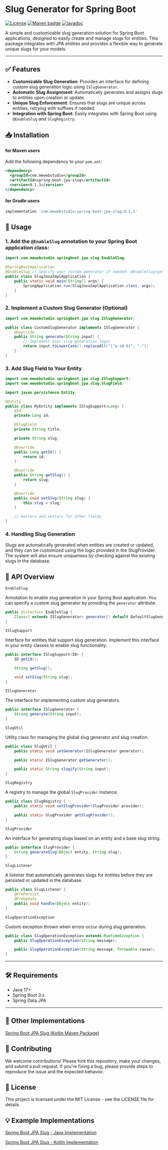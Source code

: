 # Slug Generator for Spring Boot

[![License](https://img.shields.io/badge/License-MIT-blue.svg)](https://opensource.org/licenses/MIT)
[![Maven badge](https://maven-badges.herokuapp.com/maven-central/com.mewebstudio/spring-boot-jpa-slug/badge.svg?style=flat)](https://central.sonatype.com/artifact/com.mewebstudio/spring-boot-jpa-slug)
[![javadoc](https://javadoc.io/badge2/com.mewebstudio/spring-boot-jpa-slug/javadoc.svg)](https://javadoc.io/doc/com.mewebstudio/spring-boot-jpa-slug)

A simple and customizable slug generation solution for Spring Boot applications, designed to easily create and manage slugs for entities. This package integrates with JPA entities and provides a flexible way to generate unique slugs for your models.

---

## ✅ Features

- **Customizable Slug Generation**: Provides an interface for defining custom slug generation logic using `ISlugGenerator`.
- **Automatic Slug Assignment**: Automatically generates and assigns slugs to entities upon creation or update.
- **Unique Slug Enforcement**: Ensures that slugs are unique across entities, retrying with suffixes if needed.
- **Integration with Spring Boot**: Easily integrates with Spring Boot using `@EnableSlug` and `SlugRegistry`.

## 📥 Installation

#### for Maven users

Add the following dependency to your `pom.xml`:

```xml
<dependency>
  <groupId>com.mewebstudio</groupId>
  <artifactId>spring-boot-jpa-slug</artifactId>
  <version>0.1.1</version>
</dependency>
```

#### for Gradle users
```groovy
implementation 'com.mewebstudio:spring-boot-jpa-slug:0.1.1'
```

## 🚀 Usage

### 1. Add the `@EnableSlug` annotation to your Spring Boot application class:

```java
import com.mewebstudio.springboot.jpa.slug.EnableSlug;

@SpringBootApplication
@EnableSlug // Specify your custom generator if needed: @EnableSlug(generator = CustomSlugGenerator.class) 
public class SlugJavaImplApplication {
    public static void main(String[] args) {
        SpringApplication.run(SlugJavaImplApplication.class, args);
    }
}
```

### 2. Implement a Custom Slug Generator (Optional)

```java
import com.mewebstudio.springboot.jpa.slug.ISlugGenerator;

public class CustomSlugGenerator implements ISlugGenerator {
    @Override
    public String generate(String input) {
        // Implement your slug generation logic
        return input.toLowerCase().replaceAll("[^a-z0-9]", "-");
    }
}
```

### 3. Add Slug Field to Your Entity

```java
import com.mewebstudio.springboot.jpa.slug.ISlugSupport;
import com.mewebstudio.springboot.jpa.slug.SlugField;

import javax.persistence.Entity;

@Entity
public class MyEntity implements ISlugSupport<Long> {
    @Id
    private Long id;

    @SlugField
    private String title;

    private String slug;

    @Override
    public Long getId() {
        return id;
    }

    @Override
    public String getSlug() {
        return slug;
    }

    @Override
    public void setSlug(String slug) {
        this.slug = slug;
    }

    // Getters and setters for other fields
}
```

### 4. Handling Slug Generation

Slugs are automatically generated when entities are created or updated, and they can be customized using the logic provided in the SlugProvider. The system will also ensure uniqueness by checking against the existing slugs in the database.

## 📘 API Overview

`EnableSlug`

Annotation to enable slug generation in your Spring Boot application. You can specify a custom slug generator by providing the `generator` attribute.

```java
public @interface EnableSlug {
    Class<? extends ISlugGenerator> generator() default DefaultSlugGenerator.class;
}
```

`ISlugSupport`

Interface for entities that support slug generation. Implement this interface in your entity classes to enable slug functionality.

```java
public interface ISlugSupport<ID> {
    ID getId();

    String getSlug();

    void setSlug(String slug);
}
```

`ISlugGenerator`

The interface for implementing custom slug generators.
```java
public interface ISlugGenerator {
    String generate(String input);
}
```

`SlugUtil`

Utility class for managing the global slug generator and slug creation.
```java
public class SlugUtil {
    public static void setGenerator(ISlugGenerator generator);

    public static ISlugGenerator getGenerator();

    public static String slugify(String input);
}
```

`SlugRegistry`

A registry to manage the global `SlugProvider` instance.
```java
public class SlugRegistry {
    public static void setSlugProvider(SlugProvider provider);

    public static SlugProvider getSlugProvider();
}
```

`SlugProvider`

An interface for generating slugs based on an entity and a base slug string.
```java
public interface SlugProvider {
    String generateSlug(Object entity, String slug);
}
```

`SlugListener`

A listener that automatically generates slugs for entities before they are persisted or updated in the database.
```java
public class SlugListener {
    @PrePersist
    @PreUpdate
    public void handle(Object entity);
}
```

`SlugOperationException`

Custom exception thrown when errors occur during slug generation.
```java
public class SlugOperationException extends RuntimeException {
    public SlugOperationException(String message);

    public SlugOperationException(String message, Throwable cause);
}
```

---

## 🛠 Requirements

- Java 17+
- Spring Boot 3.x
- Spring Data JPA

---

## 🔁 Other Implementations

[Spring Boot JPA Slug (Kotlin Maven Package)](https://github.com/mewebstudio/spring-boot-jpa-slug-kotlin)

## 🤝 Contributing
We welcome contributions! Please fork this repository, make your changes, and submit a pull request. If you're fixing a bug, please provide steps to reproduce the issue and the expected behavior.

## 📄 License
This project is licensed under the MIT License - see the LICENSE file for details.

## 💡 Example Implementations

[Spring Boot JPA Slug - Java Implementation](https://github.com/mewebstudio/spring-boot-jpa-slug-java-impl)

[Spring Boot JPA Slug - Kotlin Implementation](https://github.com/mewebstudio/spring-boot-jpa-slug-kotlin-impl)
